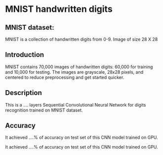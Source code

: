 # MNIST handwritten digits

## MNIST dataset:
MNIST is a collection of handwritten digits from 0-9. 
Image of size 28 X 28

## Introduction
MNIST contains 70,000 images of handwritten digits: 60,000 for training and 10,000 for testing. The images are grayscale, 28x28 pixels, and centered to reduce preprocessing and get started quicker.

## Description
This is a .... layers Sequential Convolutional Neural Network for digits recognition trained on MNIST dataset.

## Accuracy
It achieved ....% of accuracy on test set of this CNN model trained on GPU.

It achieved ....% of accuracy on test set of this CNN model trained on GPU.
